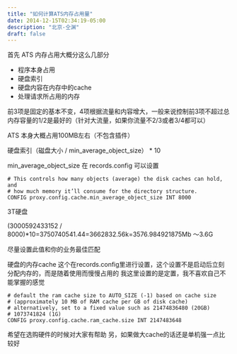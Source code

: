 ```yaml
---
title: "如何计算ATS内存占用量"
date: 2014-12-15T02:34:19-05:00
description: "北京-仝渊"
draft: false 
---
```

首先 ATS 内存占用大概分这么几部分
- 程序本身占用
- 硬盘索引
- 硬盘内容在内存中的cache
- 处理请求所占用的内存

前3项是固定的基本不变，4项根据流量和内容增大，一般来说控制前3项不超过总内存容量的1/2是最好的（针对大流量，如果你流量不2/3或者3/4都可以）

ATS 本身大概占用100MB左右（不包含插件）

硬盘索引（磁盘大小 / min_average_object_size） * 10

min_average_object_size 在 records.config 可以设置
```
# This controls how many objects (average) the disk caches can hold, and
# how much memory it’ll consume for the directory structure.
CONFIG proxy.config.cache.min_average_object_size INT 8000
```
3T硬盘

(3000592433152 / 8000)*10=3750740541.44=3662832.56k=3576.984921875Mb
～3.6G

尽量设置此值和你的业务最佳匹配

硬盘的内存cache
这个在records.config里进行设置，这个设置不是启动后立刻分配内存的，而是随着使用而慢慢占用的
我这里设置的是定置，我不喜欢自己不能掌握的感觉

```
# default the ram cache size to AUTO_SIZE (-1) based on cache size
# (approximately 10 MB of RAM cache per GB of disk cache)
# alternatively, set to a fixed value such as 21474836480 (20GB)
# 1073741824 (1G)
CONFIG proxy.config.cache.ram_cache.size INT 2147483648
```

希望在选购硬件的时候对大家有帮助
另，如果做大cache的话还是单机强一点比较好
